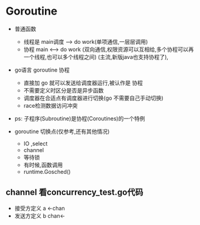 # Goroutine

- 普通函数
    - 线程是 main调度 --> do work(单项通信,一层层调用)
    - 协程 main <--> do work (双向通信,权限资源可以互相给,多个协程可以再一个线程,也可以多个线程之间) (主流,新版java也支持协程了), 
    
- go语言 goroutine 协程
    - 直接加 go 就可以发送给调度器运行,被认作是 协程
    - 不需要定义时区分是否是异步函数
    - 调度器在合适点有调度器进行切换(go 不需要自己手动切换)
    - race检测数据访问冲突
- ps: 子程序(Subroutine)是协程(Coroutines)的一个特例
- goroutine 切换点(仅参考,还有其他情况)
    - IO ,select
    - channel
    - 等待锁
    - 有时候,函数调用
    - runtime.Gosched()
    
## channel 看concurrency_test.go代码
- 接受方定义 a  <-chan
- 发送方定义 b  chan<-

